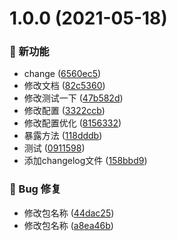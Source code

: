 # 1.0.0 (2021-05-18)

### 🌟 新功能

* change ([6560ec5](https://github.com/j710328466/nicecode/commit/6560ec5))
* 修改文档 ([82c5360](https://github.com/j710328466/nicecode/commit/82c5360))
* 修改测试一下 ([47b582d](https://github.com/j710328466/nicecode/commit/47b582d))
* 修改配置 ([3322ccb](https://github.com/j710328466/nicecode/commit/3322ccb))
* 修改配置优化 ([8156332](https://github.com/j710328466/nicecode/commit/8156332))
* 暴露方法 ([118dddb](https://github.com/j710328466/nicecode/commit/118dddb))
* 测试 ([0911598](https://github.com/j710328466/nicecode/commit/0911598))
* 添加changelog文件 ([158bbd9](https://github.com/j710328466/nicecode/commit/158bbd9))


### 🐛 Bug 修复

* 修改包名称 ([44dac25](https://github.com/j710328466/nicecode/commit/44dac25))
* 修改包名称 ([a8ea46b](https://github.com/j710328466/nicecode/commit/a8ea46b))



